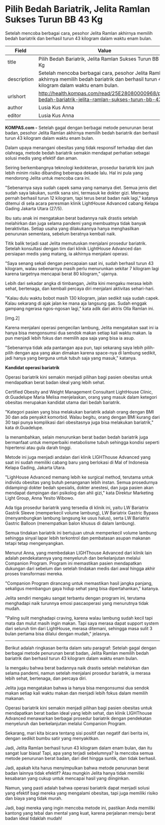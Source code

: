 # Pilih Bedah Bariatrik, Jelita Ramlan Sukses Turun BB 43 Kg

Setelah mencoba berbagai cara, pesohor Jelita Ramlan akhirnya memilih bedah bariatrik dan berhasil turun 43 kilogram dalam waktu enam bulan.

| Field       | Value                                                       |
|-------------|-------------------------------------------------------------|
| title       | Pilih Bedah Bariatrik, Jelita Ramlan Sukses Turun BB 43 Kg |
| description | Setelah mencoba berbagai cara, pesohor Jelita Ramlan akhirnya memilih bedah bariatrik dan berhasil turun 43 kilogram dalam waktu enam bulan. |
| urlshort    | http://health.kompas.com/read/25E28080000968/pilih-bedah-bariatrik-jelita-ramlan-sukses-turun-bb-43- |
| author      | Lusia Kus Anna |
| editor      | Lusia Kus Anna |

**KOMPAS.com -** Setelah gagal dengan berbagai metode penurunan berat badan, pesohor Jelita Ramlan akhirnya memilih bedah bariatrik dan berhasil turun 43 kilogram dalam waktu enam bulan.

Dalam upaya menangani obesitas yang tidak responsif terhadap diet dan olahraga, metode bedah bariatrik semakin mendapat perhatian sebagai solusi medis yang efektif dan aman.

Seiring berkembangnya teknologi kedokteran, prosedur bariatrik kini jauh lebih minim risiko dibanding beberapa dekade lalu. Hal ini pula yang mendorong Jelita untuk mencoba cara ini.

\"Sebenarnya saya sudah capek sama yang namanya diet. Semua jenis diet sudah saya lakukan, suntik sana sini, termasuk ke dokter gizi. Memang pernah berhasil turun 12 kilogram, tapi terus berat badan naik lagi,\" katanya ditemui di sela acara peresmian klinik LightHouse Advanced cabang Kelapa Gading Jakarta Utara (27/5).

Ibu satu anak ini mengatakan berat badannya naik drastis setelah melahirkan dan juga selama pandemi yang membuatnya tidak banyak beraktivitas. Setiap usaha yang dilakukannya hanya menghasilkan penurunan sementara, sebelum beratnya kembali naik.

Titik balik terjadi saat Jelita memutuskan menjalani prosedur bariatrik. Setelah konsultasi dengan tim dari klinik LightHouse Advanced dan persiapan medis yang matang, ia akhirnya menjalani operasi.

\"Saya senang sekali dengan pencapaian saat ini, sudah berhasil turun 43 kilogram, walau sebenarnya masih perlu menurunkan sekitar 7 kilogram lagi karena targetnya mencapai berat 80 kilogram,\" ujarnya.

Lebih dari sekadar angka di timbangan, Jelita kini mengaku merasa lebih sehat, bertenaga, dan kembali percaya diri menjalani aktivitas sehari-hari.

\"Kalau dulu waktu bobot masih 130 kilogram, jalan sedikit saja sudah capek. Kalau sekarang di ajak jalan ke mana aja langsung gas. Sudah enggak gampang ngerasa ngos-ngosan lagi,\" kata adik dari aktris Olla Ramlan ini.

\[img.2\]

Karena menjalani operasi pengecilan lambung, Jelita mengatakan saat ini ia hanya bisa mengonsumsi dua sendok makan setiap kali waktu makan. Ia pun menjadi lebih fokus dan memilih apa saja yang bisa ia asup.

\"Sebenarnya tidak ada pantangan apa pun, tapi sekarang saya lebih pilih-pilih dengan apa yang akan dimakan karena space-nya di lambung sedikit, jadi hanya yang berguna untuk tubuh saja yang masuk,\" katanya.

**Kandidat operasi bariatrik**

Operasi bariatrik kini semakin menjadi pilihan bagi pasien obesitas untuk mendapatkan berat badan ideal yang lebih sehat.

Certified Obesity and Weight Management Consultant LightHouse Clinic, dr.Guadelupe Maria Melisa menjelaskan, orang yang masuk dalam ketegori obesitas merupakan kandidat utama dari bedah bariatrik.

\"Kategori pasien yang bisa melakukan bariatrik adalah orang dengan BMI 30 dan ada penyakit komorbid. Walau begitu, orang dengan BMI kurang dari 30 tapi punya komplikasi dari obesitasnya juga bisa melakukan bariatrik,\" kata dr.Guadelupe.

Ia menambahkan, selain menurunkan berat badan bedah bariatrik juga bermanfaat untuk memperbaiki metabolisme tubuh sehingga kondisi seperti hipertensi atau gula darah tinggi.

Metode ini juga menjadi andalan dari klinik LIGHThouse Advanced yang saat ini sudah memiliki cabang baru yang berlokasi di Mal of Indonesia Kelapa Gading, Jakarta Utara.

\"LighHouse Advanced memang lebih ke surgical method, terutama untuk individu obesitas yang butuh penanganan lebih instan. Semua prosedurnya didampingi dokter bedah spesialis, dokter anestesi, dan juga pasien akan mendapat dampingan dari psikolog dan ahli gizi,\" kata Direktur Marketing Light Group, Anna Yesito Wibowo.

Ada tiga prosedur bariatrik yang tersedia di klinik ini, yaitu LW Bariatrix Gastrik Sleeve (memperkecil volume lambung), LW Bariatrix Gastric Bypass (menyambungkan lambung langsung ke usus halus), serta LW Bariatrix Gastric Balloon (menempatkan balon khusus di dalam lambung).

Semua tindakan bariatrik ini bertujuan utnuk memperkecil volume lambung sehingga sinyal lapar lebih terkontrol dan pembatasan asupan makanan tetapi tetap mengenyangkan.

Menurut Anna, yang membedakan LIGHThouse Advanced dari klinik lain adalah pendekatannya yang menyeluruh dan berkelanjutan melalui Companion Program. Program ini memastikan pasien mendapatkan dukungan dari sebelum dan setelah tindakan medis dari awal hingga akhir proses transformasi mereka.

\"Companion Program dirancang untuk memastikan hasil jangka panjang, sekaligus membangun gaya hidup sehat yang bisa dipertahankan,\" katanya.

Jelita sendiri mengaku sangat terbantu dengan program ini, terutama menghadapi naik turunnya emosi pascaoperasi yang menurutnya tidak mudah.

\"Paling sulit menghadapi craving, karena walau lambung sudah kecil tapi mata dan mulut masih ingin makan. Tapi saya merasa dapat support system dari seluruh tim dari LightHouse, merasa ditemani, sehingga masa sulit 3 bulan pertama bisa dilalui dengan mudah,\" jelasnya.

---
Berikut adalah ringkasan berita dalam satu paragraf: Setelah gagal dengan berbagai metode penurunan berat badan, Jelita Ramlan memilih bedah bariatrik dan berhasil turun 43 kilogram dalam waktu enam bulan.

 Ia mengaku bahwa berat badannya naik drastis setelah melahirkan dan selama pandemi, namun setelah menjalani prosedur bariatrik, ia merasa lebih sehat, bertenaga, dan percaya diri.

 Jelita juga mengatakan bahwa ia hanya bisa mengonsumsi dua sendok makan setiap kali waktu makan dan menjadi lebih fokus dalam memilih makanan.

 Operasi bariatrik kini semakin menjadi pilihan bagi pasien obesitas untuk mendapatkan berat badan ideal yang lebih sehat, dan klinik LIGHThouse Advanced menawarkan berbagai prosedur bariatrik dengan pendekatan menyeluruh dan berkelanjutan melalui Companion Program.



Sekarang, mari kita bicara tentang sisi positif dan negatif dari berita ini, dengan sedikit bumbu satir yang menyakitkan.

 Jadi, Jelita Ramlan berhasil turun 43 kilogram dalam enam bulan, dan itu sangat luar biasa! Tapi, apa yang terjadi sebelumnya? Ia mencoba semua metode penurunan berat badan, dari diet hingga suntik, dan tidak berhasil.

 Jadi, apakah kita harus menyimpulkan bahwa metode penurunan berat badan lainnya tidak efektif? Atau mungkin Jelita hanya tidak memiliki kesabaran yang cukup untuk mencapai hasil yang diinginkan.

 Namun, yang pasti adalah bahwa operasi bariatrik dapat menjadi solusi yang efektif bagi mereka yang mengalami obesitas, tapi juga memiliki risiko dan biaya yang tidak murah.

 Jadi, bagi mereka yang ingin mencoba metode ini, pastikan Anda memiliki kantong yang tebal dan mental yang kuat, karena perjalanan menuju berat badan ideal tidaklah mudah!
